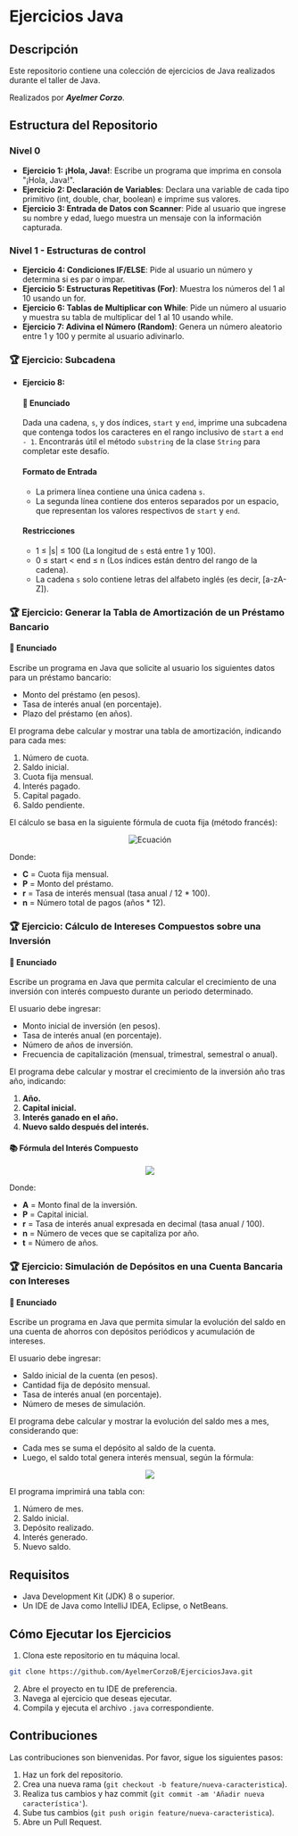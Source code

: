 # Ejercicios Java

## Descripción
Este repositorio contiene una colección de ejercicios de Java realizados durante el taller de Java.

Realizados por ***Ayelmer Corzo***.

## Estructura del Repositorio

### Nivel 0
- **Ejercicio 1: ¡Hola, Java!**: Escribe un programa que imprima en consola "¡Hola, Java!".
- **Ejercicio 2: Declaración de Variables**: Declara una variable de cada tipo primitivo (int, double, char, boolean) e imprime sus valores.
- **Ejercicio 3: Entrada de Datos con Scanner**: Pide al usuario que ingrese su nombre y edad, luego muestra un mensaje con la información capturada.

### Nivel 1 - Estructuras de control
- **Ejercicio 4: Condiciones IF/ELSE**: Pide al usuario un número y determina si es par o impar.
- **Ejercicio 5: Estructuras Repetitivas (For)**: Muestra los números del 1 al 10 usando un for.
- **Ejercicio 6: Tablas de Multiplicar con While**: Pide un número al usuario y muestra su tabla de multiplicar del 1 al 10 usando while.
- **Ejercicio 7: Adivina el Número (Random)**: Genera un número aleatorio entre 1 y 100 y permite al usuario adivinarlo.

### 🏆 Ejercicio: Subcadena
- **Ejercicio 8:**
    #### 📌 Enunciado
    Dada una cadena, `s`, y dos índices, `start` y `end`, imprime una subcadena que contenga todos los caracteres en el rango inclusivo de `start` a `end - 1`. Encontrarás útil el método `substring` de la clase `String` para completar este desafío.
    #### Formato de Entrada
    - La primera línea contiene una única cadena `s`.
    - La segunda línea contiene dos enteros separados por un espacio, que representan los valores respectivos de `start` y `end`.
    #### Restricciones
    - 1 ≤ |s| ≤ 100 (La longitud de `s` está entre 1 y 100).
    - 0 ≤ start < end ≤ n (Los índices están dentro del rango de la cadena).
    - La cadena `s` solo contiene letras del alfabeto inglés (es decir, [a-zA-Z]).

### 🏆 Ejercicio: Generar la Tabla de Amortización de un Préstamo Bancario
#### 📌 Enunciado
Escribe un programa en Java que solicite al usuario los siguientes datos para un préstamo bancario:
- Monto del préstamo (en pesos).
- Tasa de interés anual (en porcentaje).
- Plazo del préstamo (en años).

El programa debe calcular y mostrar una tabla de amortización, indicando para cada mes:
1. Número de cuota.
2. Saldo inicial.
3. Cuota fija mensual.
4. Interés pagado.
5. Capital pagado.
6. Saldo pendiente.

El cálculo se basa en la siguiente fórmula de cuota fija (método francés):

<p align="center">
        <img src="https://latex.codecogs.com/png.latex?{\color{Yellow}C%20-%20%5Cfrac%7BP%20%5Ctimes%20R%7D%7B1%20-%20(1%20%2B%20r)%5E%7B-n%7D%7D" alt="Ecuación" >
</p>

Donde:
- **C** = Cuota fija mensual.
- **P** = Monto del préstamo.
- **r** = Tasa de interés mensual (tasa anual / 12 * 100).
- **n** = Número total de pagos (años * 12).

### 🏆 Ejercicio: Cálculo de Intereses Compuestos sobre una Inversión
#### 📌 Enunciado
Escribe un programa en Java que permita calcular el crecimiento de una inversión con interés compuesto durante un periodo determinado.

El usuario debe ingresar:
- Monto inicial de inversión (en pesos).
- Tasa de interés anual (en porcentaje).
- Número de años de inversión.
- Frecuencia de capitalización (mensual, trimestral, semestral o anual).

El programa debe calcular y mostrar el crecimiento de la inversión año tras año, indicando:
1. **Año.**
2. **Capital inicial.**
3. **Interés ganado en el año.**
4. **Nuevo saldo después del interés.**

#### 📚 Fórmula del Interés Compuesto

<p align="center">
        <img src="https://latex.codecogs.com/png.latex?{\color{Yellow}A%20%3D%20P%20%5Ctimes%20%5Cleft(1%20%2B%20%5Cfrac%7Br%7D%7Bn%7D%5Cright)%5E%7Bn%20%5Ctimes%20t%7D" >
</p>

Donde:
- **A** = Monto final de la inversión.
- **P** = Capital inicial.
- **r** = Tasa de interés anual expresada en decimal (tasa anual / 100).
- **n** = Número de veces que se capitaliza por año.
- **t** = Número de años.

### 🏆 Ejercicio: Simulación de Depósitos en una Cuenta Bancaria con Intereses
#### 📌 Enunciado
Escribe un programa en Java que permita simular la evolución del saldo en una cuenta de ahorros con depósitos periódicos y acumulación de intereses.

El usuario debe ingresar:
- Saldo inicial de la cuenta (en pesos).
- Cantidad fija de depósito mensual.
- Tasa de interés anual (en porcentaje).
- Número de meses de simulación.

El programa debe calcular y mostrar la evolución del saldo mes a mes, considerando que:
- Cada mes se suma el depósito al saldo de la cuenta.
- Luego, el saldo total genera interés mensual, según la fórmula:
<p align="center">
        <img src="https://latex.codecogs.com/png.latex?{\color{Yellow}Interes\%20Mensual\%20=%20\frac{TasaAnual}{12}%20\times%20Saldo\%20Actual" >
</p>

El programa imprimirá una tabla con:
1. Número de mes.
2. Saldo inicial.
3. Depósito realizado.
4. Interés generado.
5. Nuevo saldo.

## Requisitos
- Java Development Kit (JDK) 8 o superior.
- Un IDE de Java como IntelliJ IDEA, Eclipse, o NetBeans.

## Cómo Ejecutar los Ejercicios
1. Clona este repositorio en tu máquina local.

```bash
git clone https://github.com/AyelmerCorzoB/EjerciciosJava.git
```
2. Abre el proyecto en tu IDE de preferencia.
3. Navega al ejercicio que deseas ejecutar.
4. Compila y ejecuta el archivo `.java` correspondiente.

## Contribuciones
Las contribuciones son bienvenidas. Por favor, sigue los siguientes pasos:
1. Haz un fork del repositorio.
2. Crea una nueva rama (`git checkout -b feature/nueva-caracteristica`).
3. Realiza tus cambios y haz commit (`git commit -am 'Añadir nueva característica'`).
4. Sube tus cambios (`git push origin feature/nueva-caracteristica`).
5. Abre un Pull Request.


